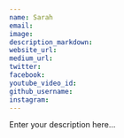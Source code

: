 ```yaml
---
name: Sarah
email:
image:
description_markdown:
website_url:
medium_url:
twitter:
facebook:
youtube_video_id:
github_username:
instagram:
---
```


Enter your description here...
